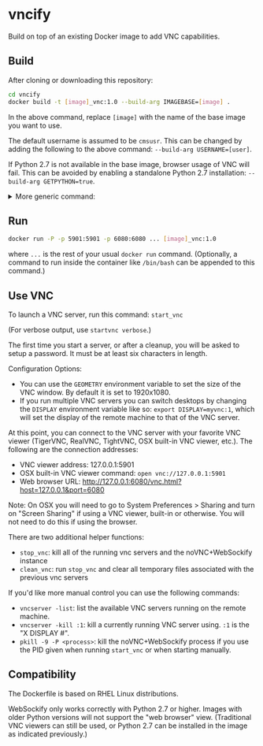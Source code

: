 # vncify

Build on top of an existing Docker image to add VNC capabilities.

## Build

After cloning or downloading this repository:
```bash
cd vncify
docker build -t [image]_vnc:1.0 --build-arg IMAGEBASE=[image] .
```

In the above command, replace `[image]` with the name of the base image you want to use.

The default username is assumed to be `cmsusr`. This can be changed by adding the following to the above command:
`--build-arg USERNAME=[user]`.

If Python 2.7 is not available in the base image, browser usage of VNC will fail. This can be avoided by enabling a standalone Python 2.7 installation:
`--build-arg GETPYTHON=true`.

<details>
<summary>More generic command:</summary>

```bash
cd vncify
docker build -t [name]:[version] --build-arg IMAGEBASE=[base_name]:[base_version] .
```
where `[name]`, `[version]`, `[base_name]`, `[base_version]` can all be specified if desired.
</details>

## Run

```bash
docker run -P -p 5901:5901 -p 6080:6080 ... [image]_vnc:1.0
```
where `...` is the rest of your usual `docker run` command.
(Optionally, a command to run inside the container like `/bin/bash` can be appended to this command.)

## Use VNC

To launch a VNC server, run this command: `start_vnc`

(For verbose output, use `startvnc verbose`.)

The first time you start a server, or after a cleanup, you will be asked to setup a password. It must be at least six characters in length.

Configuration Options:

* You can use the `GEOMETRY` environment variable to set the size of the VNC window. By default it is set to 1920x1080.
* If you run multiple VNC servers you can switch desktops by changing the `DISPLAY` environment variable like so: `export DISPLAY=myvnc:1`,
which will set the display of the remote machine to that of the VNC server.

At this point, you can connect to the VNC server with your favorite VNC viewer (TigerVNC, RealVNC, TightVNC, OSX built-in VNC viewer, etc.).
The following are the connection addresses:

* VNC viewer address: 127.0.0.1:5901
* OSX built-in VNC viewer command: `open vnc://127.0.0.1:5901`
* Web browser URL: http://127.0.0.1:6080/vnc.html?host=127.0.0.1&port=6080

Note: On OSX you will need to go to System Preferences > Sharing and turn on "Screen Sharing" if using a VNC viewer, built-in or otherwise.
You will not need to do this if using the browser.

There are two additional helper functions:

* `stop_vnc`: kill all of the running vnc servers and the noVNC+WebSockify instance
* `clean_vnc`: run `stop_vnc` and clear all temporary files associated with the previous vnc servers

If you'd like more manual control you can use the following commands:

* `vncserver -list`: list the available VNC servers running on the remote machine.
* `vncserver -kill :1`: kill a currently running VNC server using. `:1` is the "X DISPLAY #".
* `pkill -9 -P <process>`: kill the noVNC+WebSockify process if you use the PID given when running `start_vnc` or when starting manually.

## Compatibility

The Dockerfile is based on RHEL Linux distributions.

WebSockify only works correctly with Python 2.7 or higher. Images with older Python versions will not support the "web browser" view.
(Traditional VNC viewers can still be used, or Python 2.7 can be installed in the image as indicated previously.)

